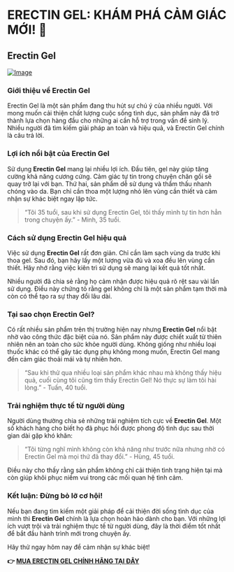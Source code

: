 # ERECTIN GEL: KHÁM PHÁ CẢM GIÁC MỚI! 🌟

## Erectin Gel

[![Image](https://www2.sellhealth.com/257/erectin_gel_logo.jpg)](https://gchaffi.com/cjJY0w0y)

### Giới thiệu về Erectin Gel

Erectin Gel là một sản phẩm đang thu hút sự chú ý của nhiều người. Với mong muốn cải thiện chất lượng cuộc sống tình dục, sản phẩm này đã trở thành lựa chọn hàng đầu cho những ai cần hỗ trợ trong vấn đề sinh lý. Nhiều người đã tìm kiếm giải pháp an toàn và hiệu quả, và Erectin Gel chính là câu trả lời.

### Lợi ích nổi bật của Erectin Gel

Sử dụng **Erectin Gel** mang lại nhiều lợi ích. Đầu tiên, gel này giúp tăng cường khả năng cương cứng. Cảm giác tự tin trong chuyện chăn gối sẽ quay trở lại với bạn. Thứ hai, sản phẩm dễ sử dụng và thẩm thấu nhanh chóng vào da. Bạn chỉ cần thoa một lượng nhỏ lên vùng cần thiết và cảm nhận sự khác biệt ngay lập tức.

> “Tôi 35 tuổi, sau khi sử dụng Erectin Gel, tôi thấy mình tự tin hơn hẳn trong chuyện ấy.” - Minh, 35 tuổi.

### Cách sử dụng Erectin Gel hiệu quả

Việc sử dụng **Erectin Gel** rất đơn giản. Chỉ cần làm sạch vùng da trước khi thoa gel. Sau đó, bạn hãy lấy một lượng vừa đủ và xoa đều lên vùng cần thiết. Hãy nhớ rằng việc kiên trì sử dụng sẽ mang lại kết quả tốt nhất.

Nhiều người đã chia sẻ rằng họ cảm nhận được hiệu quả rõ rệt sau vài lần sử dụng. Điều này chứng tỏ rằng gel không chỉ là một sản phẩm tạm thời mà còn có thể tạo ra sự thay đổi lâu dài.

### Tại sao chọn Erectin Gel?

Có rất nhiều sản phẩm trên thị trường hiện nay nhưng **Erectin Gel** nổi bật nhờ vào công thức đặc biệt của nó. Sản phẩm này được chiết xuất từ thiên nhiên nên an toàn cho sức khỏe người dùng. Không giống như nhiều loại thuốc khác có thể gây tác dụng phụ không mong muốn, Erectin Gel mang đến cảm giác thoải mái và tự nhiên hơn.

> “Sau khi thử qua nhiều loại sản phẩm khác nhau mà không thấy hiệu quả, cuối cùng tôi cũng tìm thấy Erectin Gel! Nó thực sự làm tôi hài lòng.” - Tuấn, 40 tuổi.

### Trải nghiệm thực tế từ người dùng

Người dùng thường chia sẻ những trải nghiệm tích cực về **Erectin Gel**. Một số khách hàng cho biết họ đã phục hồi được phong độ tình dục sau thời gian dài gặp khó khăn:

> “Tôi từng nghĩ mình không còn khả năng như trước nữa nhưng nhờ có Erectin Gel mà mọi thứ đã thay đổi.” - Hùng, 45 tuổi.

Điều này cho thấy rằng sản phẩm không chỉ cải thiện tình trạng hiện tại mà còn giúp khôi phục niềm vui trong các mối quan hệ tình cảm.

### Kết luận: Đừng bỏ lỡ cơ hội!

Nếu bạn đang tìm kiếm một giải pháp để cải thiện đời sống tình dục của mình thì **Erectin Gel** chính là lựa chọn hoàn hảo dành cho bạn. Với những lợi ích vượt trội và trải nghiệm thực tế từ người dùng, đây là thời điểm tốt nhất để bắt đầu hành trình mới trong chuyện ấy.

Hãy thử ngay hôm nay để cảm nhận sự khác biệt!



**👉 [MUA ERECTIN GEL CHÍNH HÃNG TẠI ĐÂY](https://gchaffi.com/cjJY0w0y)**